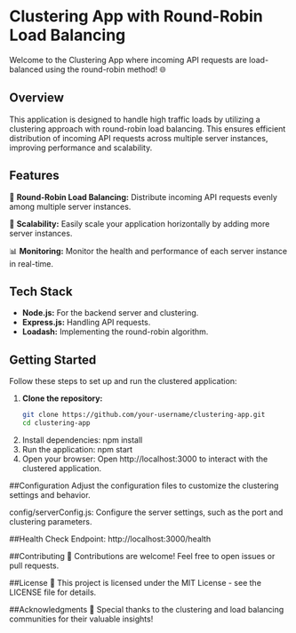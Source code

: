 # Clustering App with Round-Robin Load Balancing

Welcome to the Clustering App where incoming API requests are load-balanced using the round-robin method! 🌐

## Overview

This application is designed to handle high traffic loads by utilizing a clustering approach with round-robin load balancing. This ensures efficient distribution of incoming API requests across multiple server instances, improving performance and scalability.

## Features

🔄 **Round-Robin Load Balancing:** Distribute incoming API requests evenly among multiple server instances.

🚀 **Scalability:** Easily scale your application horizontally by adding more server instances.

📊 **Monitoring:** Monitor the health and performance of each server instance in real-time.

## Tech Stack

- **Node.js:** For the backend server and clustering.
- **Express.js:** Handling API requests.
- **Loadash:** Implementing the round-robin algorithm.

## Getting Started

Follow these steps to set up and run the clustered application:

1. **Clone the repository:**
   ```bash
   git clone https://github.com/your-username/clustering-app.git
   cd clustering-app
2. Install dependencies:
    npm install
3. Run the application:
    npm start
4. Open your browser:
    Open http://localhost:3000 to interact with the clustered application.

##Configuration
  Adjust the configuration files to customize the clustering settings and behavior.

config/serverConfig.js: Configure the server settings, such as the port and clustering parameters.

##Health Check Endpoint: http://localhost:3000/health

##Contributing 🤝
  Contributions are welcome! Feel free to open issues or pull requests.

##License 📄
  This project is licensed under the MIT License - see the LICENSE file for details.

##Acknowledgments 🙌
  Special thanks to the clustering and load balancing communities for their valuable insights!
